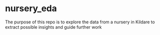 # nursery_eda

The purpose of this repo is to explore the data from a nursery in Kildare to extract possible insights and guide further work 
